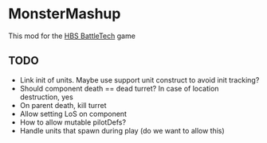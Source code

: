 # MonsterMashup
This mod for the [HBS BattleTech](http://battletechgame.com/) game 

## TODO
- Link init of units. Maybe use support unit construct to avoid init tracking?
- Should component death == dead turret? In case of location destruction, yes
- On parent death, kill turret
- Allow setting LoS on component
- How to allow mutable pilotDefs?
- Handle units that spawn during play (do we want to allow this)